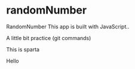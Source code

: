 # randomNumber
RandomNumber
This app is built with JavaScript..

A little bit practice (git commands)

This is sparta

Hello